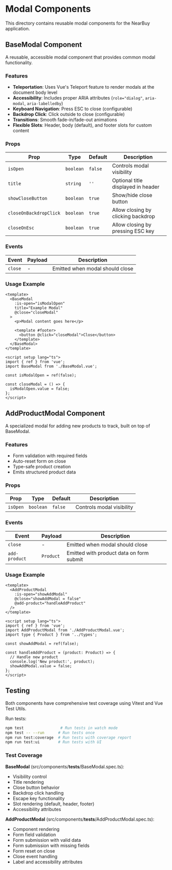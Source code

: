 # Modal Components

This directory contains reusable modal components for the NearBuy application.

## BaseModal Component

A reusable, accessible modal component that provides common modal functionality.

### Features

- **Teleportation**: Uses Vue's Teleport feature to render modals at the document body level
- **Accessibility**: Includes proper ARIA attributes (`role="dialog"`, `aria-modal`, `aria-labelledby`)
- **Keyboard Navigation**: Press ESC to close (configurable)
- **Backdrop Click**: Click outside to close (configurable)
- **Transitions**: Smooth fade-in/fade-out animations
- **Flexible Slots**: Header, body (default), and footer slots for custom content

### Props

| Prop | Type | Default | Description |
|------|------|---------|-------------|
| `isOpen` | `boolean` | `false` | Controls modal visibility |
| `title` | `string` | `''` | Optional title displayed in header |
| `showCloseButton` | `boolean` | `true` | Show/hide close button |
| `closeOnBackdropClick` | `boolean` | `true` | Allow closing by clicking backdrop |
| `closeOnEsc` | `boolean` | `true` | Allow closing by pressing ESC key |

### Events

| Event | Payload | Description |
|-------|---------|-------------|
| `close` | - | Emitted when modal should close |

### Usage Example

```vue
<template>
  <BaseModal
    :is-open="isModalOpen"
    title="Example Modal"
    @close="closeModal"
  >
    <p>Modal content goes here</p>

    <template #footer>
      <button @click="closeModal">Close</button>
    </template>
  </BaseModal>
</template>

<script setup lang="ts">
import { ref } from 'vue';
import BaseModal from './BaseModal.vue';

const isModalOpen = ref(false);

const closeModal = () => {
  isModalOpen.value = false;
};
</script>
```

## AddProductModal Component

A specialized modal for adding new products to track, built on top of BaseModal.

### Features

- Form validation with required fields
- Auto-reset form on close
- Type-safe product creation
- Emits structured product data

### Props

| Prop | Type | Default | Description |
|------|------|---------|-------------|
| `isOpen` | `boolean` | `false` | Controls modal visibility |

### Events

| Event | Payload | Description |
|-------|---------|-------------|
| `close` | - | Emitted when modal should close |
| `add-product` | `Product` | Emitted with product data on form submit |

### Usage Example

```vue
<template>
  <AddProductModal
    :is-open="showAddModal"
    @close="showAddModal = false"
    @add-product="handleAddProduct"
  />
</template>

<script setup lang="ts">
import { ref } from 'vue';
import AddProductModal from './AddProductModal.vue';
import type { Product } from '../types';

const showAddModal = ref(false);

const handleAddProduct = (product: Product) => {
  // Handle new product
  console.log('New product:', product);
  showAddModal.value = false;
};
</script>
```

## Testing

Both components have comprehensive test coverage using Vitest and Vue Test Utils.

Run tests:
```bash
npm test                # Run tests in watch mode
npm test -- --run      # Run tests once
npm run test:coverage  # Run tests with coverage report
npm run test:ui        # Run tests with UI
```

### Test Coverage

**BaseModal** (src/components/__tests__/BaseModal.spec.ts):
- Visibility control
- Title rendering
- Close button behavior
- Backdrop click handling
- Escape key functionality
- Slot rendering (default, header, footer)
- Accessibility attributes

**AddProductModal** (src/components/__tests__/AddProductModal.spec.ts):
- Component rendering
- Form field validation
- Form submission with valid data
- Form submission with missing fields
- Form reset on close
- Close event handling
- Label and accessibility attributes